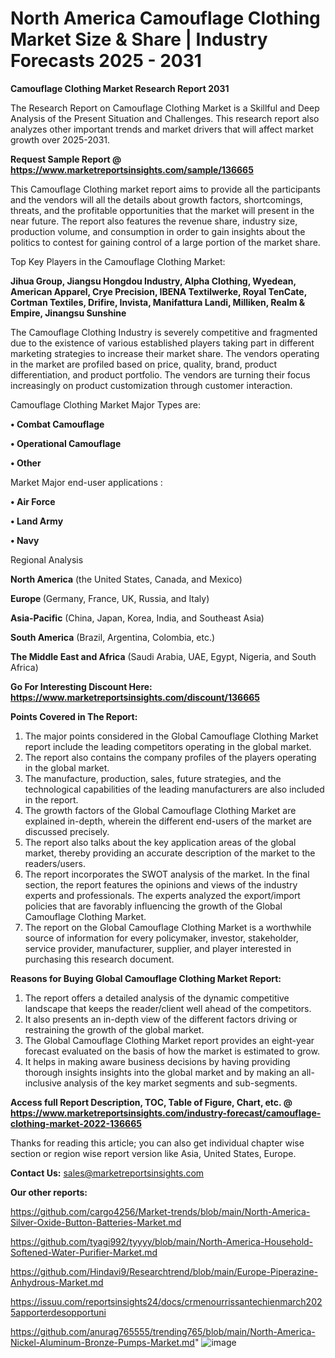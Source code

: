# North America Camouflage Clothing Market Size & Share | Industry Forecasts 2025 - 2031

<strong>Camouflage Clothing Market Research Report 2031</strong>

The Research Report on Camouflage Clothing Market is a Skillful and Deep Analysis of the Present Situation and Challenges. This research report also analyzes other important trends and market drivers that will affect market growth over 2025-2031.

<strong>Request Sample Report @ <a href=https://www.marketreportsinsights.com/sample/136665>https://www.marketreportsinsights.com/sample/136665</a></strong>

This Camouflage Clothing market report aims to provide all the participants and the vendors will all the details about growth factors, shortcomings, threats, and the profitable opportunities that the market will present in the near future. The report also features the revenue share, industry size, production volume, and consumption in order to gain insights about the politics to contest for gaining control of a large portion of the market share.

Top Key Players in the Camouflage Clothing Market:

<strong>Jihua Group, Jiangsu Hongdou Industry, Alpha Clothing, Wyedean, American Apparel, Crye Precision, IBENA Textilwerke, Royal TenCate, Cortman Textiles, Drifire, Invista, Manifattura Landi, Milliken, Realm & Empire, Jinangsu Sunshine</strong>

The Camouflage Clothing Industry is severely competitive and fragmented due to the existence of various established players taking part in different marketing strategies to increase their market share. The vendors operating in the market are profiled based on price, quality, brand, product differentiation, and product portfolio. The vendors are turning their focus increasingly on product customization through customer interaction.

Camouflage Clothing Market Major Types are:

<strong>• Combat Camouflage

• Operational Camouflage

• Other</strong>

Market Major end-user applications :

<strong>• Air Force

• Land Army

• Navy</strong>

Regional Analysis

</u><strong><b>North America</b></strong> (the United States, Canada, and Mexico)

<strong><b>Europe </b></strong>(Germany, France, UK, Russia, and Italy)

<strong><b>Asia-Pacific</b></strong> (China, Japan, Korea, India, and Southeast Asia)

<strong><b>South America</b></strong> (Brazil, Argentina, Colombia, etc.)

<strong><b>The Middle East and Africa</b></strong> (Saudi Arabia, UAE, Egypt, Nigeria, and South Africa)

<strong>Go For Interesting Discount Here: <a href=https://www.marketreportsinsights.com/discount/136665>https://www.marketreportsinsights.com/discount/136665</a></strong>

<strong>Points Covered in The Report:</strong>
<ol>
  <li>The major points considered in the Global Camouflage Clothing Market report include the leading competitors operating in the global market.</li>
  <li>The report also contains the company profiles of the players operating in the global market.</li>
  <li>The manufacture, production, sales, future strategies, and the technological capabilities of the leading manufacturers are also included in the report.</li>
  <li>The growth factors of the Global Camouflage Clothing Market are explained in-depth, wherein the different end-users of the market are discussed precisely.</li>
  <li>The report also talks about the key application areas of the global market, thereby providing an accurate description of the market to the readers/users.</li>
  <li>The report incorporates the SWOT analysis of the market. In the final section, the report features the opinions and views of the industry experts and professionals. The experts analyzed the export/import policies that are favorably influencing the growth of the Global Camouflage Clothing Market.</li>
  <li>The report on the Global Camouflage Clothing Market is a worthwhile source of information for every policymaker, investor, stakeholder, service provider, manufacturer, supplier, and player interested in purchasing this research document.</li>
</ol>
<strong>Reasons for Buying Global Camouflage Clothing Market Report:</strong>

<ol>
  <li>The report offers a detailed analysis of the dynamic competitive landscape that keeps the reader/client well ahead of the competitors.</li>
  <li>It also presents an in-depth view of the different factors driving or restraining the growth of the global market.</li>
  <li>The Global Camouflage Clothing Market report provides an eight-year forecast evaluated on the basis of how the market is estimated to grow.</li>
  <li>It helps in making aware business decisions by having providing thorough insights insights into the global market and by making an all-inclusive analysis of the key market segments and sub-segments.</li>
</ol>
<strong>Access full Report Description, TOC, Table of Figure, Chart, etc. @ <a href=https://www.marketreportsinsights.com/industry-forecast/camouflage-clothing-market-2022-136665>https://www.marketreportsinsights.com/industry-forecast/camouflage-clothing-market-2022-136665</a></strong>


Thanks for reading this article; you can also get individual chapter wise section or region wise report version like Asia, United States, Europe.

<strong>Contact Us:</strong>
sales@marketreportsinsights.com

<strong>Our other reports:</strong>

<a href=https://github.com/cargo4256/Market-trends/blob/main/North-America-Silver-Oxide-Button-Batteries-Market.md>https://github.com/cargo4256/Market-trends/blob/main/North-America-Silver-Oxide-Button-Batteries-Market.md</a>

<a href=https://github.com/tyagi992/tyyyy/blob/main/North-America-Household-Softened-Water-Purifier-Market.md>https://github.com/tyagi992/tyyyy/blob/main/North-America-Household-Softened-Water-Purifier-Market.md</a>

<a href=https://github.com/Hindavi9/Researchtrend/blob/main/Europe-Piperazine-Anhydrous-Market.md>https://github.com/Hindavi9/Researchtrend/blob/main/Europe-Piperazine-Anhydrous-Market.md</a>

<a href=https://issuu.com/reportsinsights24/docs/crmenourrissantechienmarch2025apporterdesopportuni>https://issuu.com/reportsinsights24/docs/crmenourrissantechienmarch2025apporterdesopportuni</a>

<a href=https://github.com/anurag765555/trending765/blob/main/North-America-Nickel-Aluminum-Bronze-Pumps-Market.md>https://github.com/anurag765555/trending765/blob/main/North-America-Nickel-Aluminum-Bronze-Pumps-Market.md</a>"
![image](https://github.com/user-attachments/assets/95cec3c7-459a-4f9b-8c1f-03b4768f1b22)
